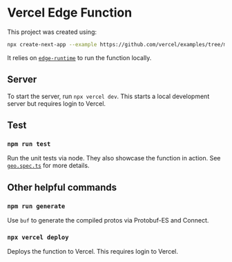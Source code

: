 # Vercel Edge Function

This project was created using:

```sh
npx create-next-app --example https://github.com/vercel/examples/tree/main/edge-functions/hello-world edge-hello-world
```

It relies on [`edge-runtime`](https://edge-runtime.vercel.app/packages/runtime) to run the function locally.

## Server

To start the server, run `npx vercel dev`. This starts a local development server but requires login to Vercel.

## Test

### `npm run test`

Run the unit tests via node. They also showcase the function in action. See [`geo.spec.ts`](src/url-shortener.test.ts) for more details.

## Other helpful commands

### `npm run generate`

Use `buf` to generate the compiled protos via Protobuf-ES and Connect.

### `npx vercel deploy`

Deploys the function to Vercel. This requires login to Vercel.
